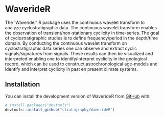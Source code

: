 # WaverideR

The 'Waverider' R package uses the continuous wavelet transform to analyze cyclostratigraphic data.
The continuous wavelet transform enables the observation of transient/non-stationary
cyclicity in time-series. The goal of cyclostratigraphic studies is to define frequency/period
in the depth/time domain. By conducting the continuous wavelet transform on cyclostratigraphic
data series one can observe and extract cyclic signals/signatures from signals.
These results can then be visualized and interpreted enabling one to identify/interpret
cyclicity in the geological record, which can be used to construct astrochronological
age-models and identify and interpret cyclicity in past en present climate systems.

## Installation

You can install the development version of WaverideR from [GitHub](https://github.com/stratigraphy/WaverideR) with:

``` r
# install.packages("devtools")
devtools::install_github("stratigraphy/WaverideR")
```


